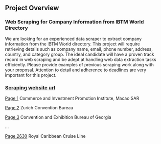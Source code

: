 ## Project Overview
### Web Scraping for Company Information from IBTM World Directory
We are looking for an experienced data scraper to extract company information from the IBTM World directory. This project will require retrieving details such as company name, email, phone number, address, country, and category group. The ideal candidate will have a proven track record in web scraping and be adept at handling web data extraction tasks efficiently. Please provide examples of previous scraping work along with your proposal. Attention to detail and adherence to deadlines are very important for this project.

### [Scraping website url](https://www.ibtmworld.com/en-gb/exhibitor-directory.html)
[Page 1](https://www.ibtmworld.com/en-gb/exhibitor-details.a%20room%20with%20a%20zoo.org-55fae68c-4e70-4037-ae03-545592165b32.html) Commerce and Investment Promotion Institute, Macao SAR

[Page 2](https://www.ibtmworld.com/en-gb/exhibitor-details.a%20touch%20of%20ireland.org-0acf769e-166f-4d24-8370-d29155017791.html) Zurich Convention Bureau

[Page 3](https://www.ibtmworld.com/en-gb/exhibitor-details.a%20von%20brockdorff%20dmc%20malta.org-cf57e576-1e1d-4384-8afc-56911d1307ab.html) Convention and Exhibition Bureau of Georgia

...

[Page 2630](https://www.ibtmworld.com/en-gb/exhibitor-details.royal%20caribbean%20cruise%20line.org-ef6e8c58-d0ff-4272-88d5-f290fd3687da.html) Royal Caribbean Cruise Line
